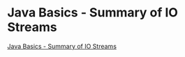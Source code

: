 # Java Basics - Summary of IO Streams
[Java Basics - Summary of IO Streams](https://aiwithcloud.com/2022/09/19/java_basics___summary_of_io_streams/)